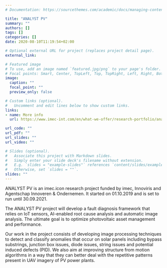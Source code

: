 ```yaml
---
# Documentation: https://sourcethemes.com/academic/docs/managing-content/

title: "ANALYST PV"
summary: ""
authors: []
tags: []
categories: []
date: 2020-08-10T11:19:54+02:00

# Optional external URL for project (replaces project detail page).
external_link:

# Featured image
# To use, add an image named `featured.jpg/png` to your page's folder.
# Focal points: Smart, Center, TopLeft, Top, TopRight, Left, Right, BottomLeft, Bottom, BottomRight.
image:
  caption: ""
  focal_point: ""
  preview_only: false

# Custom links (optional).
#   Uncomment and edit lines below to show custom links.
links:
- name: More info
  url: https://www.imec-int.com/en/what-we-offer/research-portfolio/analyst-pv

url_code: ""
url_pdf: ""
url_slides: ""
url_video: ""

# Slides (optional).
#   Associate this project with Markdown slides.
#   Simply enter your slide deck's filename without extension.
#   E.g. `slides = "example-slides"` references `content/slides/example-slides.md`.
#   Otherwise, set `slides = ""`.
slides: ""
---
```


ANALYST PV is an imec.icon research project funded by imec, Innoviris and Agentschap Innoveren & Ondernemen. It started on 01.10.2019 and is set to run until 30.09.2021.

The ANALYST PV project will develop a fault diagnosis framework that relies on IoT sensors, AI-enabled root cause analysis and automatic image analysis. The ultimate goal is to optimize photovoltaic asset management and performance.

Our work in the project consists of developing image processing techniques to detect and classify anomalies that occur on solar panels including bypass substrings, junction box issues, diode issues, string issues and potential induced defects (PID). We also aim at improving structure from motion algorithms in a way that they can better deal with the repetitive patterns present in UAV imagery of PV power plants.
